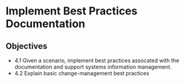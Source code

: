 # Implement Best Practices Documentation

## Objectives

- 4.1 Given a scenario, implement best practices assocated with the documentation and support systems information management.
- 4.2 Explain basic change-management best practices